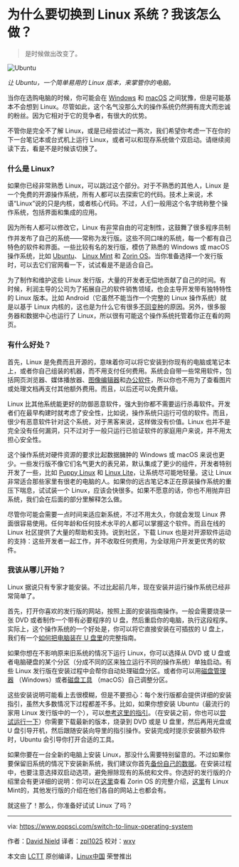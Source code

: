 为什么要切换到 Linux 系统？我该怎么做？
============================================================

> 是时候做出改变了。

![Ubuntu](https://www.popsci.com/g00/3_c-5eee.x78wx78akq.kwu_/c-5UWZMXPMCA09x24pbbx78ax3ax2fx2feee.x78wx78akq.kwux2faqbmax2fx78wx78akq.kwux2fnqtmax2fabgtmax2f433_9f_x2fx78cjtqkx2fquiomax2f0895x2f98x2f88-cjcvbc.rx78ox3fqbwsx3d9_NRJ2XUx26nkx3d38x2c38x26q98k.uizs.quiom.bgx78m_$/$/$/$/$/$/$/$/$/$/$)

*让 Ubuntu，一个简单易用的 Linux 版本，来掌管你的电脑。*

当你在选购电脑的时候，你可能会在 [Windows][1] 和 [macOS][2] 之间犹豫，但是可能基本不会想到 Linux。尽管如此，这个名气没那么大的操作系统仍然拥有庞大而忠诚的粉丝。因为它相对于它的竞争者，有很大的优势。

不管你是完全不了解 Linux，或是已经尝试过一两次，我们希望你考虑一下在你的下一台笔记本或台式机上运行 Linux，或者可以和现存系统做个双启动。请继续阅读下去，看是不是时候该切换了。

### 什么是 Linux?

如果你已经非常熟悉 Linux，可以跳过这个部分。对于不熟悉的其他人，Linux 是一个免费的开源操作系统，所有人都可以去探索它的代码。技术上来说，术语“Linux”说的只是内核，或者核心代码。不过，人们一般用这个名字统称整个操作系统，包括界面和集成的应用。

因为所有人都可以修改它，Linux 有非常自由的可定制性，这鼓舞了很多程序员制作并发布了自己的系统——常称为<ruby>发行版<rt>distro</rt></ruby>。这些不同口味的系统，每一个都有自己特色的软件和界面。一些比较有名的发行版，模仿了熟悉的 Windows 或 macOS 操作系统，比如 [Ubuntu][3]、 [Linux Mint][4] 和 [Zorin OS][5]。当你准备选择一个发行版时，可以去它们官网看一下，试试看是不是适合自己。

为了制作和维护这些 Linux 发行版，大量的开发者无偿地贡献了自己的时间。有时候，利润主导的公司为了拓展自己的软件销售领域，也会主导开发带有独特特性的 Linux 版本。比如 Android（它虽然不能当作一个完整的 Linux 操作系统）就是以基于 Linux 内核的，这也是为什么它有很多[不同变种][6]的原因。另外，很多服务器和数据中心也运行了 Linux，所以很有可能这个操作系统托管着你正在看的网页。

### 有什么好处？

首先，Linux 是免费而且开源的，意味着你可以将它安装到你现有的电脑或笔记本上，或者你自己组装的机器，而不用支付任何费用。系统会自带一些常用软件，包括网页浏览器、媒体播放器、[图像编辑器][7]和[办公软件][8]，所以你也不用为了查看图片或处理文档再支付其他额外费用。而且，以后还可以免费升级。

Linux 比其他系统能更好的防御恶意软件，强大到你都不需要运行杀毒软件。开发者们在最早构建时就考虑了安全性，比如说，操作系统只运行可信的软件。而且，很少有恶意软件针对这个系统，对于黑客来说，这样做没有价值。Linux 也并不是完全没有任何漏洞，只不过对于一般只运行已验证软件的家庭用户来说，并不用太担心安全性。

这个操作系统对硬件资源的要求比起数据臃肿的 Windows 或 macOS 来说也更少。一些发行版不像它们名气更大的表兄弟，默认集成了更少的组件，开发者特别开发了一些，比如 [Puppy Linux][9] 和 [Linux Lite][10]，让系统尽可能地轻量。这让 Linux 非常适合那些家里有很老的电脑的人。如果你的远古笔记本正在原装操作系统的重压下喘息，试试装一个 Linux，应该会快很多。如果不愿意的话，你也不用抛弃旧系统，我们会在后面的部分里解释怎么做。

尽管你可能会需要一点时间来适应新系统，不过不用太久，你就会发现 Linux 界面很容易使用。任何年龄和任何技术水平的人都可以掌握这个软件。而且在线的 Linux 社区提供了大量的帮助和支持。说到社区，下载 Linux 也是对开源软件运动的支持：这些开发者一起工作，并不收取任何费用，为全球用户开发更优秀的软件。

### 我该从哪儿开始？

Linux 据说只有专家才能安装。不过比起前几年，现在安装并运行操作系统已经非常简单了。

首先，打开你喜欢的发行版的网站，按照上面的安装指南操作。一般会需要烧录一张 DVD 或者制作一个带有必要程序的 U 盘，然后重启你的电脑，执行这段程序。实际上，这个操作系统的一个好处是，你可以将它直接安装在可插拔的 U 盘上，我们有一个[如何把电脑装在 U 盘里][11]的完整指南。

如果你想在不影响原来旧系统的情况下运行 Linux，你可以选择从 DVD 或 U 盘或者电脑硬盘的某个分区（分成不同的区来独立运行不同的操作系统）单独启动。有些 Linux 发行版在安装过程中会帮你自动处理磁盘分区。或者你可以用[磁盘管理器][12] （Windows）或者[磁盘工具][13] （macOS）自己调整分区。

这些安装说明可能看上去很模糊，但是不要担心：每个发行版都会提供详细的安装指引，虽然大多数情况下过程都差不多。比如，如果你想安装 Ubuntu（最流行的家用 Linux 发行版中的一个），可以[参考这里的指引][14]。（在安装之前，你也可以[尝试运行一下][15]）你需要下载最新的版本，烧录到 DVD 或是 U 盘里，然后再用光盘或 U 盘引导开机，然后跟随安装向导里的指引操作。安装完成时提示安装额外软件时，Ubuntu 会引导你打开合适的工具。

如果你要在一台全新的电脑上安装 Linux，那没什么需要特别留意的。不过如果你要保留旧系统的情况下安装新系统，我们建议你首先[备份自己的数据][16]。在安装过程中，也要注意选择双启动选项，避免擦除现有的系统和文件。你选好的发行版的介绍里会有更详细的说明：你可以在[这里][17]查看 Zorin OS 的完整介绍，[这里][18]有 Linux Mint的，其他发行版的介绍在他们各自的网站上也都会有。

就这些了！那么，你准备好试试 Linux 了吗？

--------------------------------------------------------------------------------

via: https://www.popsci.com/switch-to-linux-operating-system

作者：[David Nield][a]
译者：[zpl1025](https://github.com/zpl1025)
校对：[wxy](https://github.com/wxy)

本文由 [LCTT](https://github.com/LCTT/TranslateProject) 原创编译，[Linux中国](https://linux.cn/) 荣誉推出

[a]:https://www.popsci.com/authors/david-nield
[1]:https://www.popsci.com/windows-tweaks-improve-performance
[2]:https://www.popsci.com/macos-tweaks-improve-performance
[3]:https://www.ubuntu.com/
[4]:https://linuxmint.com/
[5]:https://zorinos.com/
[6]:https://lineageos.org/
[7]:https://www.gimp.org/
[8]:https://www.libreoffice.org/
[9]:http://puppylinux.org/main/Overview%20and%20Getting%20Started.htm
[10]:https://www.linuxliteos.com/
[11]:https://www.popsci.com/portable-computer-usb-stick
[12]:https://www.disk-partition.com/windows-10/windows-10-disk-management-0528.html
[13]:https://support.apple.com/kb/PH22240?locale=en_US
[14]:https://tutorials.ubuntu.com/tutorial/tutorial-install-ubuntu-desktop?backURL=%2F#0
[15]:https://tutorials.ubuntu.com/tutorial/try-ubuntu-before-you-install?backURL=%2F#0
[16]:https://www.popsci.com/back-up-and-protect-your-data
[17]:https://zorinos.com/help/install-zorin-os/
[18]:https://linuxmint.com/documentation.php
[19]:https://www.popsci.com/authors/david-nield
